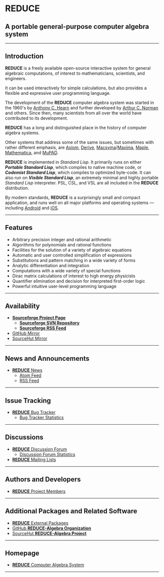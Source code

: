 # REDUCE

## A portable general-purpose computer algebra system

----

## Introduction

**REDUCE** is a freely available open-source interactive system for general algebraic computations, of interest to mathematicians, scientists, and engineers.

It can be used interactively for simple calculations, but also provides a flexible and expressive user programming language.

The development of the **REDUCE** computer algebra system was started in the 1960's by [Anthony C. Hearn](https://en.wikipedia.org/wiki/Anthony_C._Hearn) and further developed by [Arthur C. Norman](https://en.wikipedia.org/wiki/Arthur_Norman_(computer_scientist)) and others. Since then, many scientists from all over the world have contributed to its development.

**REDUCE** has a long and distinguished place in the history of computer algebra systems.

Other systems that address some of the same issues, but sometimes with rather different emphasis, are [Axiom](http://axiom-developer.org/), [Derive](https://www.chartwellyorke.com/derive.html), [Macsyma](http://www.symbolics-dks.com/Macsyma-1.htm)/[Maxima](https://maxima.sourceforge.io/), [Maple](https://www.maplesoft.com/), [Mathematica](https://www.wolfram.com/mathematica/), and [MuPAD](<https://en.wikipedia.org/wiki/MuPAD>).

**REDUCE** is implemented in *Standard Lisp*. It primarily runs on either **_Portable Standard Lisp_**, which compiles to native machine code, or **_Codemist Standard Lisp_**, which compiles to optimized byte-code. It can also run on **_Visible Standard Lisp_**, an extremely minimal and highly portable *Standard Lisp* interpreter. PSL, CSL, and VSL are all included in the **REDUCE** distribution.

By modern standards, **REDUCE** is a surprisingly small and compact application, and runs well on all major platforms and operating systems ― including [Android](https://play.google.com/store/apps/details?id=de.dieteregger.symbolic&hl=en_US&gl=US) and [iOS](https://apps.apple.com/us/app/icas/id394637176).

----

## Features

- Arbitrary precision integer and rational arithmetic
- Algorithms for polynomials and rational functions
- Facilities for the solution of a variety of algebraic equations
- Automatic and user controlled simplification of expressions
- Substitutions and pattern matching in a wide variety of forms
- Analytic differentiation and integration
- Computations with a wide variety of special functions
- Dirac matrix calculations of interest to high energy physicists
- Quantifier elimination and decision for interpreted first-order logic
- Powerful intuitive user-level programming language

----

## Availability

- [**Sourceforge Project Page**](https://sourceforge.net/projects/reduce-algebra/)
  - [**Sourceforge SVN Repository**](https://svn.code.sf.net/p/reduce-algebra/code/)
  - [**Sourceforge RSS Feed**](https://sourceforge.net/p/reduce-algebra/activity/feed.rss)
- [GitHub Mirror](https://github.com/reduce-algebra/reduce-algebra/)
- [SourceHut Mirror](https://git.sr.ht/~trn/reduce-algebra/)
<!--- [Chisel Mirror](https://chiselapp.com/user/reduce-algebra/repository/reduce-algebra/)-->

----

## News and Announcements

- [**REDUCE** News](https://sourceforge.net/p/reduce-algebra/news/)
  - [Atom Feed](https://sourceforge.net/p/reduce-algebra/news/feed.atom)
  - [RSS Feed](https://sourceforge.net/p/reduce-algebra/news/feed.rss)

----

## Issue Tracking

- [**REDUCE** Bug Tracker](https://sourceforge.net/p/reduce-algebra/bugs/)
  - [Bug Tracker Statistics](https://sourceforge.net/p/reduce-algebra/bugs/stats/)

----

## Discussions

- [**REDUCE** Discussion Forum](https://sourceforge.net/p/reduce-algebra/discussion/)
  - [Discussion Forum Statistics](https://sourceforge.net/p/reduce-algebra/discussion/stats/)
- [**REDUCE** Mailing Lists](https://sourceforge.net/p/reduce-algebra/mailman/)

----

## Authors and Developers

- [**REDUCE** Project Members](https://sourceforge.net/p/reduce-algebra/_members/)

----

## Additional Packages and Related Software

- [**REDUCE** External Packages](https://reduce-algebra.sourceforge.io/packages.php)
- [GitHub **REDUCE-Algebra Organization**](https://github.com/reduce-algebra/)
- [SourceHut **REDUCE-Algebra Project**](https://sr.ht/~trn/reduce-algebra/sources)
<!--- [Chisel **REDUCE-Algebra Public Repositories**](https://chiselapp.com/user/reduce-algebra/)-->

----

## Homepage

- [**REDUCE** Computer Algebra System](https://reduce-algebra.sourceforge.io/)

----
